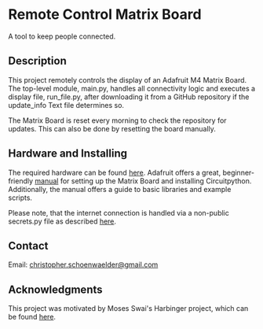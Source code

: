 # Remote Control Matrix Board

A tool to keep people connected.

## Description

This project remotely controls the display of an Adafruit M4 Matrix Board. The top-level module, main.py, handles all connectivity 
logic and executes a display file, run_file.py, after downloading it from a GitHub repository if the update_info Text file determines so. 

The Matrix Board is reset every morning to check the repository for updates. This can also be done by resetting the board manually.

## Hardware and Installing
The required hardware can be found [here](https://www.adafruit.com/product/4812). Adafruit offers a great, beginner-friendly [manual](https://learn.adafruit.com/adafruit-matrixportal-m4/overview) for setting up 
the Matrix Board and installing Circuitpython. Additionally, the manual offers a guide to basic libraries and example scripts.

Please note, that the internet connection is handled via a non-public secrets.py file as described [here](https://learn.adafruit.com/adafruit-matrixportal-m4/internet-connect).

## Contact
Email: christopher.schoenwaelder@gmail.com

## Acknowledgments
This project was motivated by Moses Swai's Harbinger project, which can be found [here](https://github.com/mosesswai/harbinger?tab=readme-ov-file).
